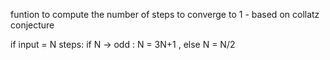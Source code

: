 funtion to compute the number of steps to converge to 1 - based on collatz conjecture 

if input = N
steps:
if N -> odd : N = 3N+1 , else N = N/2

